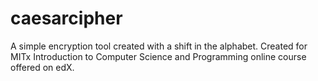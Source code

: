 # caesarcipher
A simple encryption tool created with a shift in the alphabet. Created for MITx Introduction to Computer Science and Programming online course offered on edX.
